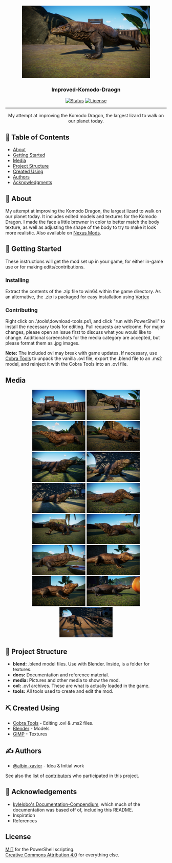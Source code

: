 <p align="center">
  <a href="/README.md" rel="noopener">
 <img width=400px height=auto src="./media/komodo-dragon-2.jpg" alt="Project cover image"></a>
</p>

<h3 align="center">Improved-Komodo-Draogn</h3>

<div align="center">

  [![Status](https://img.shields.io/badge/status-active-success.svg)](/README.md) 
  [![License](https://img.shields.io/badge/license-CC--BY--4.0-blue)](/LICENSE)

</div>

---

<p align="center"> My attempt at improving the Komodo Dragon, the largest lizard to walk on our planet today.
    <br> 
</p>

## 📝 Table of Contents
- [About](#about)
- [Getting Started](#getting_started)
- [Media](#media)
- [Project Structure](#project_structure)
- [Created Using](#created_using)
- [Authors](#authors)
- [Acknowledgments](#acknowledgement)

## 🧐 About <a name = "about"></a>
My attempt at improving the Komodo Dragon, the largest lizard to walk on our planet today. It includes edited models and textures for the Komodo Dragon. I made the face a little browner in color to better match the body texture, as well as adjusting the shape of the body to try to make it look more realistic. Also available on [Nexus Mods](https://www.nexusmods.com/planetzoo/mods/1187).

## 🏁 Getting Started <a name = "getting_started"></a>
These instructions will get the mod set up in your game, for either in-game use or for making edits/contributions.

### Installing
Extract the contents of the .zip file to win64 within the game directory. As an alternative, the .zip is packaged for easy installation using [Vortex](https://www.nexusmods.com/about/vortex/)

### Contributing
Right click on .\tools\download-tools.ps1, and click "run with PowerShell" to install the necessary tools for editing.
Pull requests are welcome. For major changes, please open an issue first to discuss what you would like to change.
Additional screenshots for the media category are accepted, but please format them as .jpg images.

**Note:** The included ovl may break with game updates. If necessary, use [Cobra Tools](https://github.com/OpenNaja/cobra-tools) to unpack the vanilla .ovl file, export the .blend file to an .ms2 model, and reinject it with the Cobra Tools into an .ovl file.

## Media <a name = "media"></a>

<div style="text-align: center;">
<img src=./media/komodo-dragon-1.jpg width="33%" height="auto">
<img src=./media/komodo-dragon-2.jpg width="33%" height="auto">
<img src=./media/komodo-dragon-3.jpg width="33%" height="auto">
<img src=./media/komodo-dragon-4.jpg width="33%" height="auto">
<img src=./media/komodo-dragon-5.jpg width="33%" height="auto">
<img src=./media/komodo-dragon-6.jpg width="33%" height="auto">
<img src=./media/komodo-dragon-7.jpg width="33%" height="auto">
<img src=./media/komodo-dragon-8.jpg width="33%" height="auto">
<img src=./media/komodo-dragon-9.jpg width="33%" height="auto">
<img src=./media/komodo-dragon-10.jpg width="33%" height="auto">
<img src=./media/komodo-dragon-11.jpg width="33%" height="auto">
<img src=./media/komodo-dragon-12.jpg width="33%" height="auto">
<img src=./media/komodo-dragon-13.jpg width="33%" height="auto">
<img src=./media/komodo-dragon-14.jpg width="33%" height="auto">
<img src=./media/komodo-dragon-15.jpg width="33%" height="auto">
</div>

## :file_folder: Project Structure <a name = "project_structure"></a>
- **blend:** .blend model files. Use with Blender. Inside, is a folder for textures.
- **docs:** Documentation and reference material.
- **media:** Pictures and other media to show the mod.
- **ovl:** .ovl archives. These are what is actually loaded in the game.
- **tools:** All tools used to create and edit the mod.

## ⛏️ Created Using <a name = "created_using"></a>
- [Cobra Tools](https://github.com/OpenNaja/cobra-tools) - Editing .ovl & .ms2 files.
- [Blender](https://www.blender.org/) - Models
- [GIMP](https://www.gimp.org/) - Textures

## ✍️ Authors <a name = "authors"></a>
- [@albin-xavier](https://github.com/Albin-Xavier) - Idea & Initial work

See also the list of [contributors](https://github.com/Albin-Xavier/Template-Repo-Cobra/contributors) who participated in this project.

## 🎉 Acknowledgements <a name = "acknowledgement"></a>
- [kylelobo's Documentation-Compendium](https://github.com/kylelobo/The-Documentation-Compendium), which much of the documentation was based off of, including this README.
- Inspiration
- References

## License
[MIT](https://choosealicense.com/licenses/mit/) for the PowerShell scripting.\
[Creative Commons Attribution 4.0](https://choosealicense.com/licenses/cc-by-4.0/) for everything else.
